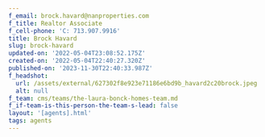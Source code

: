 ```yaml
---
f_email: brock.havard@nanproperties.com
f_title: Realtor Associate
f_cell-phone: 'C: 713.907.9916'
title: Brock Havard
slug: brock-havard
updated-on: '2022-05-04T23:08:52.175Z'
created-on: '2022-05-04T22:40:27.320Z'
published-on: '2023-11-30T22:40:33.987Z'
f_headshot:
  url: /assets/external/627302f8e923e71186e6bd9b_havard2c20brock.jpeg
  alt: null
f_team: cms/teams/the-laura-bonck-homes-team.md
f_if-team-is-this-person-the-team-s-lead: false
layout: '[agents].html'
tags: agents
---
```



